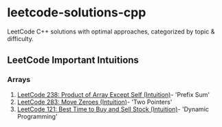 # leetcode-solutions-cpp
LeetCode C++ solutions with optimal approaches, categorized by topic &amp; difficulty.

## LeetCode Important Intuitions
### Arrays
1. [LeetCode 238: Product of Array Except Self (Intuition)](./arrays/medium/0238_product_except_self_prefix_suffix.cpp)- 'Prefix Sum'
2. [LeetCode 283: Move Zeroes (Intuition)](./arrays/easy/0283_move_zeroes.cpp)- 'Two Pointers'
3. [LeetCode 121: Best Time to Buy and Sell Stock (Intuition)](./arrays/easy/0121_best_time_to_buy_and_sell_stock.cpp)- 'Dynamic Programming'
